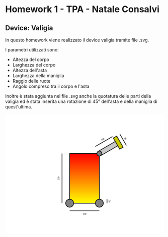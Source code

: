 # Homework 1 - TPA - Natale Consalvi
## Device: Valigia

In questo homework viene realizzato il device valigia tramite file .svg.
  
I parametri utilizzati sono:
- Altezza del corpo
- Larghezza del corpo
- Altezza dell'asta
- Larghezza della maniglia
- Raggio delle ruote
- Angolo compreso tra il corpo e l'asta

Inoltre è stata aggiunta nel file .svg anche la quotatura delle parti della valigia ed è stata inserita una rotazione di 45° dell'asta e della maniglia di quest'ultima.

![alt text](https://github.com/NataleConsalvi/homeworktpa-nc/blob/main/bozzadevice.svg)

